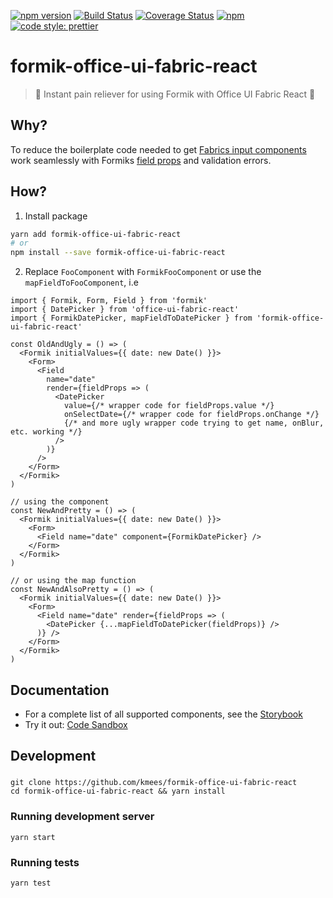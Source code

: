 [![npm version](https://img.shields.io/npm/v/formik-office-ui-fabric-react.svg?style=flat)](https://www.npmjs.com/package/formik-office-ui-fabric-react) [![Build Status](https://dev.azure.com/kmees/formik-office-ui-fabric-react/_apis/build/status/kmees.formik-office-ui-fabric-react)](https://dev.azure.com/kmees/formik-office-ui-fabric-react/_build/latest?definitionId=1) [![Coverage Status](https://coveralls.io/repos/github/kmees/formik-office-ui-fabric-react/badge.svg?branch=master)](https://coveralls.io/github/kmees/formik-office-ui-fabric-react?branch=master) [![npm](https://img.shields.io/npm/l/formik-office-ui-fabric-react.svg?style=flat)](https://www.npmjs.com/package/formik-office-ui-fabric-react) [![code style: prettier](https://img.shields.io/badge/code_style-prettier-ff69b4.svg?style=flat)](https://github.com/prettier/prettier)

# formik-office-ui-fabric-react

> 💉 Instant pain reliever for using Formik with Office UI Fabric React 💉

## Why?

To reduce the boilerplate code needed to get [Fabrics input components](https://developer.microsoft.com/en-us/fabric#/components) work seamlessly with Formiks [field props](https://jaredpalmer.com/formik/docs/api/field) and validation errors.

## How?

1. Install package

```bash
yarn add formik-office-ui-fabric-react
# or
npm install --save formik-office-ui-fabric-react
```

2. Replace `FooComponent` with `FormikFooComponent` or use the `mapFieldToFooComponent`, i.e

```tsx
import { Formik, Form, Field } from 'formik'
import { DatePicker } from 'office-ui-fabric-react'
import { FormikDatePicker, mapFieldToDatePicker } from 'formik-office-ui-fabric-react'

const OldAndUgly = () => (
  <Formik initialValues={{ date: new Date() }}>
    <Form>
      <Field
        name="date"
        render={fieldProps => (
          <DatePicker
            value={/* wrapper code for fieldProps.value */}
            onSelectDate={/* wrapper code for fieldProps.onChange */}
            {/* and more ugly wrapper code trying to get name, onBlur, etc. working */}
          />
        )}
      />
    </Form>
  </Formik>
)

// using the component
const NewAndPretty = () => (
  <Formik initialValues={{ date: new Date() }}>
    <Form>
      <Field name="date" component={FormikDatePicker} />
    </Form>
  </Formik>
)

// or using the map function
const NewAndAlsoPretty = () => (
  <Formik initialValues={{ date: new Date() }}>
    <Form>
      <Field name="date" render={fieldProps => (
        <DatePicker {...mapFieldToDatePicker(fieldProps)} />
      )} />
    </Form>
  </Formik>
)
```

## Documentation

- For a complete list of all supported components, see the [Storybook](https://kmees.github.io/formik-office-ui-fabric-react)
- Try it out: [Code Sandbox](https://codesandbox.io/s/oo7q88p06)

## Development

###

```
git clone https://github.com/kmees/formik-office-ui-fabric-react
cd formik-office-ui-fabric-react && yarn install
```

### Running development server

```
yarn start
```

### Running tests

```
yarn test
```

